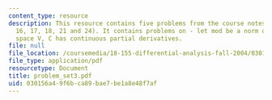```yaml
---
content_type: resource
description: This resource contains five problems from the course notes (problems
  16, 17, 18, 21 and 24). It contains problems on - let mod be a norm on a vector
  space V, C has continuous partial derivatives.
file: null
file_location: /coursemedia/18-155-differential-analysis-fall-2004/030156a49f6bca89bae7be1a8e48f7af_problem_set3.pdf
file_type: application/pdf
resourcetype: Document
title: problem_set3.pdf
uid: 030156a4-9f6b-ca89-bae7-be1a8e48f7af
---
```

